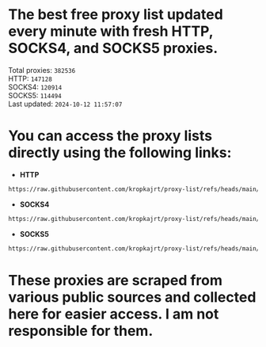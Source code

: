 # The best free proxy list updated every minute with fresh HTTP, SOCKS4, and SOCKS5 proxies.

Total proxies: `382536`  
HTTP: `147128`  
SOCKS4: `120914`  
SOCKS5: `114494`  
Last updated: `2024-10-12 11:57:07`  

# You can access the proxy lists directly using the following links:

- **HTTP**

```bash
https://raw.githubusercontent.com/kropkajrt/proxy-list/refs/heads/main/http.txt
```

- **SOCKS4**

```bash
https://raw.githubusercontent.com/kropkajrt/proxy-list/refs/heads/main/socks4.txt
```

- **SOCKS5**

```bash
https://raw.githubusercontent.com/kropkajrt/proxy-list/refs/heads/main/socks5.txt
```

# These proxies are scraped from various public sources and collected here for easier access. I am not responsible for them.